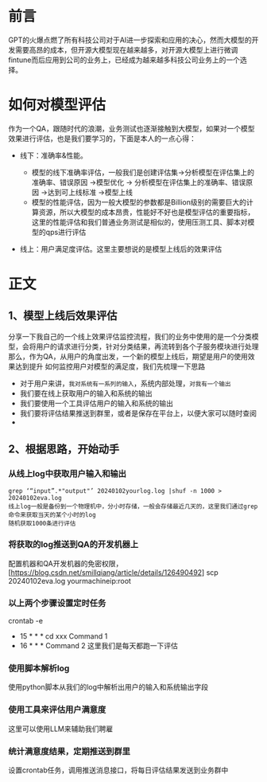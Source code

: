 前言
====
  GPT的火爆点燃了所有科技公司对于AI进一步探索和应用的决心，然而大模型的开发需要高昂的成本，但开源大模型现在越来越多，对开源大模型上进行微调
  fintune而后应用到公司的业务上，已经成为越来越多科技公司业务上的一个选择。
  
如何对模型评估
====
  作为一个QA，跟随时代的浪潮，业务测试也逐渐接触到大模型，如果对一个模型效果进行评估，也是我们要学习的，下面是本人的一点心得：
  *  线下：准确率&性能。
      *  模型的线下准确率评估，一般我们是创建评估集->分析模型在评估集上的准确率、错误原因 ->模型优化 -> 分析模型在评估集上的准确率、错误原因 ->达到可上线标准 ->模型上线
      *  模型的性能评估，因为一般大模型的参数都是Billion级别的需要巨大的计算资源，所以大模型的成本昂贵，性能好不好也是模型评估的重要指标，这里的性能评估和我们普通业务测试是相似的，使用压测工具、脚本对模型的qps进行评估

  *  线上：用户满足度评估。这里主要想说的是模型上线后的效果评估

正文
===
  1、模型上线后效果评估
  ---
   分享一下我自己的一个线上效果评估监控流程，我们的业务中使用的是一个分类模型，会将用户的请求进行分类，针对分类结果，再流转到各个子服务模块进行处理
   那么，作为QA，从用户的角度出发，一个新的模型上线后，期望是用户的使用效果达到提升
   如何监控用户对模型的满足度，我们先梳理一下思路
 *  对于用户来讲，`我对系统有一系列的输入`，系统内部处理，`对我有一个输出`
 *  我们要在线上获取用户的输入和系统的输出
 *  我们要使用一个工具评估用户的输入和系统的输出
 *  我们要将评估结果推送到群里，或者是保存在平台上，以便大家可以随时查阅
 *
 2、根据思路，开始动手
  ---
  ### 从线上log中获取用户输入和输出
    grep ‘“input”.*"output"’ 20240102yourlog.log |shuf -n 1000 > 20240102eva.log
    线上log一般是备份到一个物理机中，分小时存储，一般会存储最近几天的，这里我们通过grep命令来获取当天的某个小时的log
    随机获取1000条进行评估
  ### 将获取的log推送到QA的开发机器上
  配置机器和QA开发机器的免密权限，[https://blog.csdn.net/smillqiang/article/details/126490492]
  scp 20240102eva.log yourmachineip:root
  ###  以上两个步骤设置定时任务
  crontab -e
  * 15 * * * cd xxx Command 1
  * 16 * * * Command 2
  这里我们是每天都跑一下评估
  ###  使用脚本解析log
  使用python脚本从我们的log中解析出用户的输入和系统输出字段
  ###  使用工具来评估用户满意度
  这里可以使用LLM来辅助我们聘雇
  ###  统计满意度结果，定期推送到群里
  设置crontab任务，调用推送消息接口，将每日评估结果发送到业务群中
  
      
 
  

  
  
  
